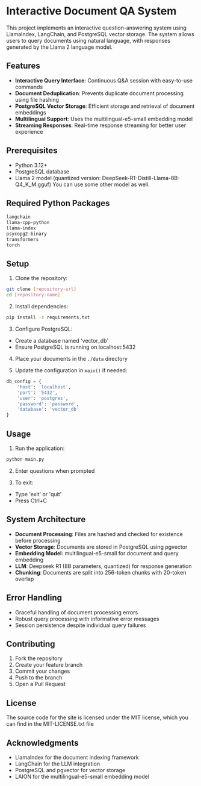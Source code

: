 # Interactive Document QA System

This project implements an interactive question-answering system using LlamaIndex, LangChain, and PostgreSQL vector storage. The system allows users to query documents using natural language, with responses generated by the Llama 2 language model.

## Features

- **Interactive Query Interface**: Continuous Q&A session with easy-to-use commands
- **Document Deduplication**: Prevents duplicate document processing using file hashing
- **PostgreSQL Vector Storage**: Efficient storage and retrieval of document embeddings
- **Multilingual Support**: Uses the multilingual-e5-small embedding model
- **Streaming Responses**: Real-time response streaming for better user experience

## Prerequisites

- Python 3.12+
- PostgreSQL database
- Llama 2 model (quantized version: DeepSeek-R1-Distill-Llama-8B-Q4_K_M.gguf) You can use some other model as well.

## Required Python Packages

```bash
langchain
llama-cpp-python
llama-index
psycopg2-binary
transformers
torch
```

## Setup

1. Clone the repository:
```bash
git clone [repository-url]
cd [repository-name]
```

2. Install dependencies:
```bash
pip install -r requirements.txt
```

3. Configure PostgreSQL:
- Create a database named 'vector_db'
- Ensure PostgreSQL is running on localhost:5432

4. Place your documents in the `./data` directory

5. Update the configuration in `main()` if needed:
```python
db_config = {
    'host': 'localhost',
    'port': '5432',
    'user': 'postgres',
    'password': 'password',
    'database': 'vector_db'
}
```

## Usage

1. Run the application:
```bash
python main.py
```

2. Enter questions when prompted

3. To exit:
- Type 'exit' or 'quit'
- Press Ctrl+C

## System Architecture

- **Document Processing**: Files are hashed and checked for existence before processing
- **Vector Storage**: Documents are stored in PostgreSQL using pgvector
- **Embedding Model**: multilingual-e5-small for document and query embedding
- **LLM**: Deepseek R1 (8B parameters, quantized) for response generation
- **Chunking**: Documents are split into 256-token chunks with 20-token overlap

## Error Handling

- Graceful handling of document processing errors
- Robust query processing with informative error messages
- Session persistence despite individual query failures

## Contributing

1. Fork the repository
2. Create your feature branch
3. Commit your changes
4. Push to the branch
5. Open a Pull Request

## License

The source code for the site is licensed under the MIT license, which you can find in the MIT-LICENSE.txt file

## Acknowledgments

- LlamaIndex for the document indexing framework
- LangChain for the LLM integration
- PostgreSQL and pgvector for vector storage
- LAION for the multilingual-e5-small embedding model
